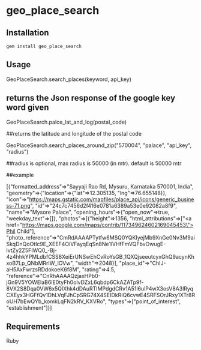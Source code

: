# geo_place_search

## Installation

`gem install geo_place_search`

## Usage

GeoPlaceSearch.search_places(keyword, api_key)

## returns the Json response of the google key word given

GeoPlaceSearch.palce_lat_and_log(postal_code)

##returns the latitude and longitude of the postal code

GeoPlaceSearch.search_places_around_zip("570004", "palace", "api_key", "radius")

##radius is optional, max radius is 50000 (in mtr). default is 50000 mtr


##example

[{"formatted_address"=>"Sayyaji Rao Rd, Mysuru, Karnataka 570001, India", "geometry"=>{"location"=>{"lat"=>12.305135, "lng"=>76.655148}}, "icon"=>"https://maps.gstatic.com/mapfiles/place_api/icons/generic_business-71.png", "id"=>"24c7c7456d2f416e0781a6389a53e0e92082a8f9", "name"=>"Mysore Palace", "opening_hours"=>{"open_now"=>true, "weekday_text"=>[]}, "photos"=>[{"height"=>1356, "html_attributions"=>["<a href=\"https://maps.google.com/maps/contrib/117349624602169045453\">Phil Child</a>"], "photo_reference"=>"CmRdAAAAPTytfw6MSQ0YQKIyejMb9XnGe0Nv3M9aiSkqDnQoOtIc9E_XEEF4OiVFayqEqSn8Ne1lVHfFmVQFbvOwugE-lvtZy2Z5FIWQ0_-Bj-4z4hhkYPMLdbfCSS8XeiErUNSwEhCvRoYsGB_1QXQjseeutcyxGhQ9acynKhxoB7Lp_QNbMRrlW_lOVw", "width"=>2048}], "place_id"=>"ChIJ-aH5AxFwrzsRDdokoeK6f8M", "rating"=>4.5, "reference"=>"CnRhAAAAQzjaxHPb0-jGn9V5YOWElaB6lE0tyFh0olvDZxL6qbdp6CkAZATp9f-8VX2S8Dqa0VW6x5QlXhk4dDAuRTIMPdgdCRv1A51l6ulP4wX3osV8A3lRyqCXEyx3HGFfQv1DhLVqFJhCpSRG74X4SEIDkRIQ6cvwE4SRFSOrJRxy1XTr8RoUH7bEwQYb_komkLqFN2kRV_KXVRo", "types"=>["point_of_interest", "establishment"]}]

## Requirements

Ruby
